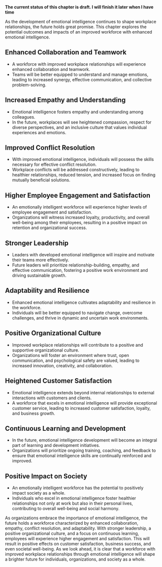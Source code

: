 **The current status of this chapter is draft. I will finish it later when I have time**

As the development of emotional intelligence continues to shape workplace relationships, the future holds great promise. This chapter explores the potential outcomes and impacts of an improved workforce with enhanced emotional intelligence.

**Enhanced Collaboration and Teamwork**
---------------------------------------

* A workforce with improved workplace relationships will experience enhanced collaboration and teamwork.
* Teams will be better equipped to understand and manage emotions, leading to increased synergy, effective communication, and collective problem-solving.

**Increased Empathy and Understanding**
---------------------------------------

* Emotional intelligence fosters empathy and understanding among colleagues.
* In the future, workplaces will see heightened compassion, respect for diverse perspectives, and an inclusive culture that values individual experiences and emotions.

**Improved Conflict Resolution**
--------------------------------

* With improved emotional intelligence, individuals will possess the skills necessary for effective conflict resolution.
* Workplace conflicts will be addressed constructively, leading to healthier relationships, reduced tension, and increased focus on finding mutually beneficial solutions.

**Higher Employee Engagement and Satisfaction**
-----------------------------------------------

* An emotionally intelligent workforce will experience higher levels of employee engagement and satisfaction.
* Organizations will witness increased loyalty, productivity, and overall well-being among their employees, resulting in a positive impact on retention and organizational success.

**Stronger Leadership**
-----------------------

* Leaders with developed emotional intelligence will inspire and motivate their teams more effectively.
* Future leaders will prioritize relationship-building, empathy, and effective communication, fostering a positive work environment and driving sustainable growth.

**Adaptability and Resilience**
-------------------------------

* Enhanced emotional intelligence cultivates adaptability and resilience in the workforce.
* Individuals will be better equipped to navigate change, overcome challenges, and thrive in dynamic and uncertain work environments.

**Positive Organizational Culture**
-----------------------------------

* Improved workplace relationships will contribute to a positive and supportive organizational culture.
* Organizations will foster an environment where trust, open communication, and psychological safety are valued, leading to increased innovation, creativity, and collaboration.

**Heightened Customer Satisfaction**
------------------------------------

* Emotional intelligence extends beyond internal relationships to external interactions with customers and clients.
* A workforce that excels in emotional intelligence will provide exceptional customer service, leading to increased customer satisfaction, loyalty, and business growth.

**Continuous Learning and Development**
---------------------------------------

* In the future, emotional intelligence development will become an integral part of learning and development initiatives.
* Organizations will prioritize ongoing training, coaching, and feedback to ensure that emotional intelligence skills are continually reinforced and improved.

**Positive Impact on Society**
------------------------------

* An emotionally intelligent workforce has the potential to positively impact society as a whole.
* Individuals who excel in emotional intelligence foster healthier relationships not only at work but also in their personal lives, contributing to overall well-being and social harmony.

As organizations embrace the importance of emotional intelligence, the future holds a workforce characterized by enhanced collaboration, empathy, conflict resolution, and adaptability. With stronger leadership, a positive organizational culture, and a focus on continuous learning, employees will experience higher engagement and satisfaction. This will result in positive effects on customer satisfaction, business success, and even societal well-being. As we look ahead, it is clear that a workforce with improved workplace relationships through emotional intelligence will shape a brighter future for individuals, organizations, and society as a whole.
